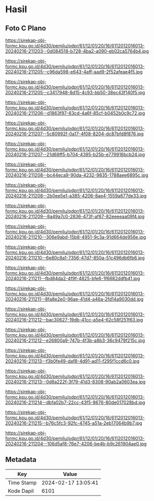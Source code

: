# Hasil

## Foto C Plano

https://sirekap-obj-formc.kpu.go.id/4d30/pemilu/pdpr/61/12/01/20/16/6112012016013-20240216-211203--0d084518-b728-4ba2-a090-eb02ca5764b4.jpg

https://sirekap-obj-formc.kpu.go.id/4d30/pemilu/pdpr/61/12/01/20/16/6112012016013-20240216-211205--c96da598-e643-4aff-aad9-2f52afeae4f5.jpg

https://sirekap-obj-formc.kpu.go.id/4d30/pemilu/pdpr/61/12/01/20/16/6112012016013-20240216-211205--c3417948-8d15-4c93-bb50-38ec43f140f5.jpg

https://sirekap-obj-formc.kpu.go.id/4d30/pemilu/pdpr/61/12/01/20/16/6112012016013-20240216-211206--d1863f97-63cd-4a6f-85cf-b0452b0c9c72.jpg

https://sirekap-obj-formc.kpu.go.id/4d30/pemilu/pdpr/61/12/01/20/16/6112012016013-20240216-211207--5c80992f-0a17-4f08-8204-dc87bfd8f876.jpg

https://sirekap-obj-formc.kpu.go.id/4d30/pemilu/pdpr/61/12/01/20/16/6112012016013-20240216-211207--21d68ff5-b704-4395-b25b-e779916bcb24.jpg

https://sirekap-obj-formc.kpu.go.id/4d30/pemilu/pdpr/61/12/01/20/16/6112012016013-20240216-211208--bc44eca9-90da-4232-9835-1788aee6895c.jpg

https://sirekap-obj-formc.kpu.go.id/4d30/pemilu/pdpr/61/12/01/20/16/6112012016013-20240216-211208--2b0ee5e1-a385-4206-8ae4-1559a677de33.jpg

https://sirekap-obj-formc.kpu.go.id/4d30/pemilu/pdpr/61/12/01/20/16/6112012016013-20240216-211209--8a49a7c0-2836-473f-af87-82eeeeaa09f4.jpg

https://sirekap-obj-formc.kpu.go.id/4d30/pemilu/pdpr/61/12/01/20/16/6112012016013-20240216-211210--306e9abd-15b8-4951-9c3a-91d664de956e.jpg

https://sirekap-obj-formc.kpu.go.id/4d30/pemilu/pdpr/61/12/01/20/16/6112012016013-20240216-211210--6e80c8a1-7356-47d7-850a-51c496db6fb6.jpg

https://sirekap-obj-formc.kpu.go.id/4d30/pemilu/pdpr/61/12/01/20/16/6112012016013-20240216-211211--fbd84da2-4f9f-4825-bfe6-1f6682ddfb41.jpg

https://sirekap-obj-formc.kpu.go.id/4d30/pemilu/pdpr/61/12/01/20/16/6112012016013-20240216-211211--8fa8e2e0-96ae-41d4-a46a-2fd14a9030dd.jpg

https://sirekap-obj-formc.kpu.go.id/4d30/pemilu/pdpr/61/12/01/20/16/6112012016013-20240216-211212--bac30627-19db-41cc-a5e4-62c58f251f63.jpg

https://sirekap-obj-formc.kpu.go.id/4d30/pemilu/pdpr/61/12/01/20/16/6112012016013-20240216-211212--e26800a9-747b-4f3b-a8b3-36c9479f215c.jpg

https://sirekap-obj-formc.kpu.go.id/4d30/pemilu/pdpr/61/12/01/20/16/6112012016013-20240216-211213--f3b0fe49-daf8-4d91-ad11-f295f1ccd6c0.jpg

https://sirekap-obj-formc.kpu.go.id/4d30/pemilu/pdpr/61/12/01/20/16/6112012016013-20240216-211213--0d8a222f-3f79-41d3-8308-90ab2a0603ea.jpg

https://sirekap-obj-formc.kpu.go.id/4d30/pemilu/pdpr/61/12/01/20/16/6112012016013-20240216-211214--dbfa02b7-22cc-43f5-8676-80de017028bd.jpg

https://sirekap-obj-formc.kpu.go.id/4d30/pemilu/pdpr/61/12/01/20/16/6112012016013-20240216-211215--b76c5fc3-92fc-4745-a51a-2eb17064b9b7.jpg

https://sirekap-obj-formc.kpu.go.id/4d30/pemilu/pdpr/61/12/01/20/16/6112012016013-20240216-211204--106d5af8-76e7-4206-be4b-b9c261904ae0.jpg


## Metadata

| Key        | Value               |
| ---------- | ------------------- |
| Time Stamp | 2024-02-17 13:05:41 |
| Kode Dapil | 6101                |



